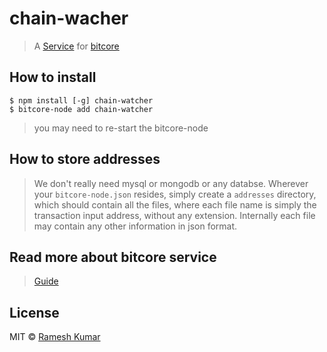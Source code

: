 # chain-wacher
> A [Service](https://bitcore.io/guides/service-development) for [bitcore](https://bitcore.io)

## How to install
```
$ npm install [-g] chain-watcher
$ bitcore-node add chain-watcher
```
> you may need to re-start the bitcore-node

## How to store addresses
> We don't really need mysql or mongodb or any databse. Wherever your `bitcore-node.json` resides, simply create a `addresses` directory, which should contain all the files, where each file name is simply the transaction input address, without any extension. Internally each file may contain any other information in json format.

## Read more about bitcore service
> [Guide](https://bitcore.io/guides/service-development)

## License
MIT © [Ramesh Kumar](codeofnode-at-the-rate-gmail-dot-com)
